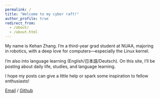 ```yaml
---
permalink: /
title: "Welcome to my cyber raft!"
author_profile: true
redirect_from: 
  - /about/
  - /about.html
---
```



My name is Kehan Zhang. I’m a third-year grad student at NUAA, majoring in robotics, with a deep love for computers—especially the Linux kernel. 

I’m also into language learning (English/日本語/Deutsch). On this site, I’ll be posting about daily life, studies, and language learning. 

I hope my posts can give a little help or spark some inspiration to fellow enthusiasts!

[Email](mailto:kehan912@gmail.com) / [Github](https://github.com/Kehan912) 
